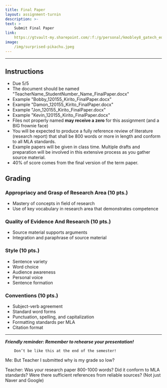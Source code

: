 ```yaml
---
title: Final Paper
layout: assignment-turnin
description: >-
text: >
    Submit Final Paper
link: 
    https://gtvault-my.sharepoint.com/:f:/g/personal/kmobley8_gatech_edu/EkyfnMTDqfROqbipr-Iyfn0B5bv1fDfMwZoYLu9DCwwqsw
image: 
    /img/surprised-pikachu.jpeg
---
```

---
## Instructions
- Due 5/5
- The document should be named "TeacherName_StudentNumber_Name_FinalPaper.docx"
- Example "Bobby_120155_Kirito_FinalPaper.docx"
- Example "Damon_120155_Kirito_FinalPaper.docx"
- Example "Jon_120155_Kirito_FinalPaper.docx"
- Example "Kevin_120155_Kirito_FinalPaper.docx"
- Files not properly named **may receive a zero** for this assignment (and a BIG frownie face)
- You will be expected to produce a fully reference review of literature (research report) that shall be 800 words or more in length and conform to all MLA standards. 
- Example papers will be given in class time. Multiple drafts and preparation will be involved in this extensive process as you gather source material. 
- 40% of score comes from the final version of the term paper.
## Grading
### Appropriacy and Grasp of Research Area (10 pts.)
- Mastery of concepts in field of research 
- Use of key vocabulary in research area that demonstrates competence
### Quality of Evidence And Research (10 pts.)
- Source material supports arguments 
- Integration and paraphrase of source material
### Style (10 pts.)
- Sentence variety
- Word choice
- Audience awareness
- Personal voice
- Sentence formation
### Conventions (10 pts.)
- Subject-verb agreement
- Standard word forms
- Punctuation, spelling, and capitalization
- Formatting standards per MLA
- Citation format
---
***Friendly reminder: Remember to rehearse your presentation!***

        Don’t be like this at the end of the semester!

Me: But Teacher I submitted why is my grade so low?

Teacher: Was your research paper 800-1000 words? Did it conform to MLA standards? Were there sufficient references from reliable sources? (Not just Naver and Google)

